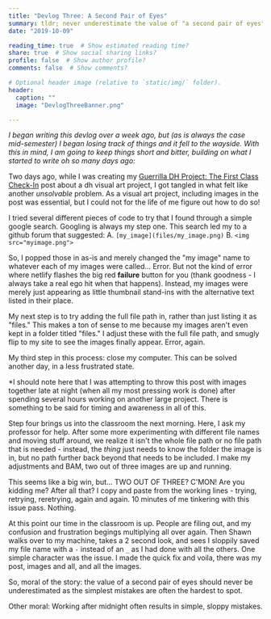 ```yaml
---
title: "Devlog Three: A Second Pair of Eyes"  
summary: tldr; never underestimate the value of "a second pair of eyes" 
date: "2019-10-09"

reading_time: true  # Show estimated reading time?
share: true  # Show social sharing links?
profile: false  # Show author profile?
comments: false  # Show comments?

# Optional header image (relative to `static/img/` folder).
header:
  caption: ""
  image: "DevlogThreeBanner.png"

---
```

*I began writing this devlog over a week ago, but (as is always the case mid-semester) I began losing track of things and it fell to the wayside. With this in mind, I am going to keep things short and bitter, building on what I started to write oh so many days ago:*

Two days ago, while I was creating my [Guerrilla DH Project: The First Class Check-In](https://marissafoley.netlify.com/post/10-07-2019-presentationdevlog/) post about a dh visual art project, I got tangled in what felt like another *unsolvable* problem. As a visual art project, including images in the post was essential, but I could not for the life of me figure out how to do so! 

I tried several different pieces of code to try that I found through a simple google search. Googling is always my step one. This search led my to a github forum that suggested: 
A. `[my_image](files/my_image.png)`
B. `<img src="myimage.png">`

So, I popped those in as-is and merely changed the "my image" name to whatever each of my images were called... Error. But not the kind of error where netlify flashes the big red **failure** button for you (thank goodness - I always take a real ego hit when that happens). Instead, my images were merely just appearing as little thumbnail stand-ins with the alternative text listed in their place. 

My next step is to try adding the full file path in, rather than just listing it as "files." This makes a ton of sense to me because my images aren't even kept in a folder titled "files." I adjust these with the full file path, and smugly flip to my site to see the images finally appear. Error, again. 

My third step in this process: close my computer. This can be solved another day, in a less frustrated state. 

*I should note here that I was attempting to throw this post with images together late at night (when all my most pressing work is done) after spending several hours working on another large project. There is something to be said for timing and awareness in all of this. 

Step four brings us into the classroom the next morning. Here, I ask my professor for help. After some more experimenting with different file names and moving stuff around, we realize it isn't the whole file path or no file path that is needed - instead, the *thing* just needs to know the folder the image is in, but no path further back beyond that needs to be included. I make my adjustments and BAM, two out of three images are up and running. 

This seems like a big win, but... TWO OUT OF THREE? C'MON! Are you kidding me? After all that? I copy and paste from the working lines - trying, retrying, reretrying, again and again. 10 minutes of me tinkering with this issue pass. Nothing.

At this point our time in the classroom is up. People are filing out, and my confusion and frustration begings multiplying all over again. Then Shawn walks over to my machine, takes a 2 second look, and sees I sloppily saved my file name with a   `-` instead of an `_` as I had done with all the others. One simple character was the issue. I made the quick fix and voila, there was my post, images and all, and all the images. 

So, moral of the story: the value of a second pair of eyes should never be underestimated as the simplest mistakes are often the hardest to spot. 

Other moral: Working after midnight often results in simple, sloppy mistakes. 
